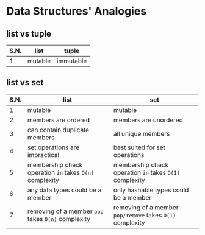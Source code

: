 # Data Structures' Analogies


## list vs tuple
S.N. | list | tuple
--- | --- | ---
1 | mutable | immutable


## list vs set
S.N. | list | set
--- | --- | ---
1 | mutable | mutable
2 | members are ordered | members are unordered
3 | can contain duplicate members | all unique members
4 | set operations are impractical | best suited for set operations
5 | membership check operation `in` takes `O(n)` complexity | membership check operation `in` takes `O(1)` complexity
6 | any data types could be a member | only hashable types could be a member
7 | removing of a member `pop` takes `O(n)` complexity | removing of a member `pop/remove` takes `O(1)` complexity

